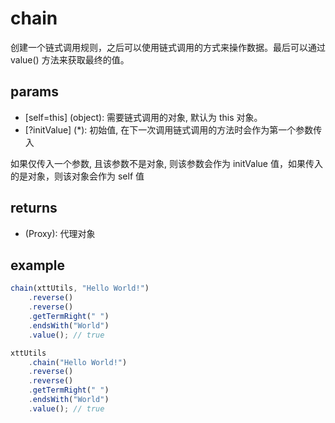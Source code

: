 # chain

创建一个链式调用规则，之后可以使用链式调用的方式来操作数据。最后可以通过 value() 方法来获取最终的值。

## params

-   [self=this] (object): 需要链式调用的对象, 默认为 this 对象。
-   [?initValue] (\*): 初始值, 在下一次调用链式调用的方法时会作为第一个参数传入

如果仅传入一个参数, 且该参数不是对象, 则该参数会作为 initValue 值，如果传入的是对象，则该对象会作为 self 值

## returns

-   (Proxy): 代理对象

## example

```js
chain(xttUtils, "Hello World!")
	.reverse()
	.reverse()
	.getTermRight(" ")
	.endsWith("World")
	.value(); // true

xttUtils
	.chain("Hello World!")
	.reverse()
	.reverse()
	.getTermRight(" ")
	.endsWith("World")
	.value(); // true
```
